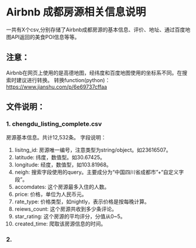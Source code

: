 # Airbnb 成都房源相关信息说明

一共有X个csv,分别存储了Airbnb成都房源的基本信息、评价、地址、通过百度地图API返回的美食POI信息等等。

## 注意：
Airbnb在网页上使用的是高德地图，经纬度和百度地图使用的坐标系不同。在搜索时建议进行转换。
转换function(python)：https://www.jianshu.com/p/6e69737cffaa



## 文件说明：

### 1. chengdu_listing_complete.csv
房源基本信息。共计12,532条。
字段说明：
1. lisitng_id: 房源唯一编号，注意类型为string/object。如23616507。
2. latitude: 纬度，数值型。如30.67425。
3. longitude: 经度，数值型，如103.81968。
4. neigh: 搜索字段使用的query。主要成分为“中国四川省成都市”+“自定义字段”。
4. accomdates: 这个房源最多入住的人数。
5. price: 价格，单位为人民币元。
6. rate_type: 价格类型，如nightly，表示价格是按每晚计算。
7. reiews_count: 这个房源共收到多少条评论。
8. star_rating: 这个房源的平均评分，分值从0~5。
9. created_time: 爬取该房源信息的时间。

### 2. 
